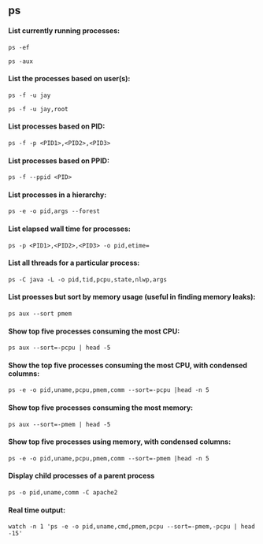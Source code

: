 ## ps

#### List currently running processes:

`ps -ef`

`ps -aux`

#### List the processes based on user(s):

`ps -f -u jay`

`ps -f -u jay,root`

#### List processes based on PID:

`ps -f -p <PID1>,<PID2>,<PID3>`

#### List processes based on PPID:

`ps -f --ppid <PID>`

#### List processes in a hierarchy:

`ps -e -o pid,args --forest`

#### List elapsed wall time for processes:

`ps -p <PID1>,<PID2>,<PID3> -o pid,etime=`

#### List all threads for a particular process:

`ps -C java -L -o pid,tid,pcpu,state,nlwp,args`

#### List proesses but sort by memory usage (useful in finding memory leaks):

`ps aux --sort pmem`

#### Show top five processes consuming the most CPU:

`ps aux --sort=-pcpu | head -5`

#### Show the top five processes consuming the most CPU, with condensed columns:

`ps -e -o pid,uname,pcpu,pmem,comm --sort=-pcpu |head -n 5`

#### Show top five processes consuming the most memory:

`ps aux --sort=-pmem | head -5`

#### Show top five processes using memory, with condensed columns:

`ps -e -o pid,uname,pcpu,pmem,comm --sort=-pmem |head -n 5`

#### Display child processes of a parent process

`ps -o pid,uname,comm -C apache2`

#### Real time output:

`watch -n 1 'ps -e -o pid,uname,cmd,pmem,pcpu --sort=-pmem,-pcpu | head -15'`

